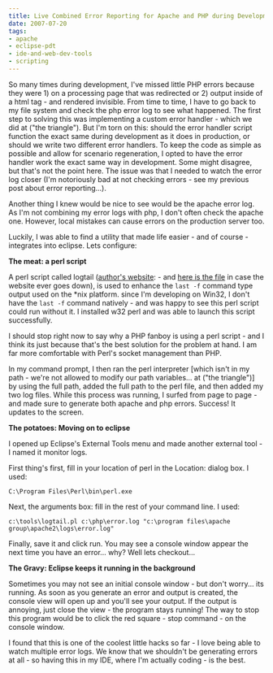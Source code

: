 ```yaml
---
title: Live Combined Error Reporting for Apache and PHP during Development
date: 2007-07-20
tags:
- apache
- eclipse-pdt
- ide-and-web-dev-tools
- scripting
---
```

So many times during development, I've missed little PHP errors because they were 1) on a processing page that was redirected or 2) output inside of a html tag - and rendered invisible.  From time to time, I have to go back to my file system and check the php error log to see what happened.  The first step to solving this was implementing a custom error handler - which we did at ("the triangle").  But I'm torn on this: should the error handler script function the exact same during development as it does in production, or should we write two different error handlers.  To keep the code as simple as possible and allow for scenario regeneration, I opted to have the error handler work the exact same way in development.  Some might disagree, but that's not the point here.  The issue was that I needed to watch the error log closer (I'm notoriously bad at not checking errors - see my previous post about error reporting...).

<!--more-->

Another thing I knew would be nice to see would be the apache error log.  As I'm not combining my error logs with php, I don't often check the apache one.  However, local mistakes can cause errors on the production server too.

Luckily, I was able to find a utility that made life easier - and of course - integrates into eclipse.  Lets configure:

**The meat: a perl script**

A perl script called logtail ([author's website](http://www.fourmilab.ch/webtools/logtail/):   - and [here is the file](/uploads/2007/logtailtar.gz) in case the website ever goes down), is used to enhance the `last -f` command type output used on the *nix platform.  since I'm developing on Win32, I don't have the `last -f` command natively - and was happy to see this perl script could run without it.  I installed w32 perl and was able to launch this script successfully.

I should stop right now to say why a PHP fanboy is using a perl script - and I think its just because that's the best solution for the problem at hand.  I am far more comfortable with Perl's socket management than PHP.

In my command prompt, I then ran the perl interpreter [which isn't in my path - we're not allowed to modify our path variables... at ("the triangle")] by using the full path, added the full path to the perl file, and then added my two log files.  While this process was running, I surfed from page to page - and made sure to generate both apache and php errors.  Success!  It updates to the screen.

**The potatoes: Moving on to eclipse**

I opened up Eclipse's External Tools menu and made another external tool - I named it monitor logs.

First thing's first, fill in your location of perl in the Location: dialog box.  I used:

`C:\Program Files\Perl\bin\perl.exe`

Next, the arguments box: fill in the rest of your command line.  I used:

`c:\tools\logtail.pl c:\php\error.log "c:\program files\apache group\apache2\logs\error.log"`

Finally, save it and click run.  You may see a console window appear the next time you have an error... why? Well lets checkout...

**The Gravy: Eclipse keeps it running in the background**

Sometimes you may not see an initial console window - but don't worry... its running.  As soon as you generate an error and output is created, the console view will open up and you'll see your output.  If the output is annoying, just close the view - the program stays running!  The way to stop this program would be to click the red square - stop command - on the console window.

I found that this is one of the coolest little hacks so far - I love being able to watch multiple error logs.  We know that we shouldn't be generating errors at all - so having this in my IDE, where I'm actually coding - is the best.
